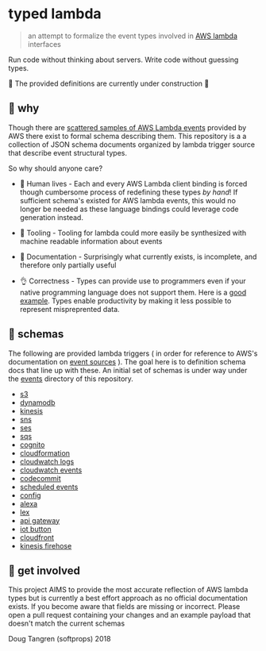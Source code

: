 # typed lambda

> an attempt to formalize the event types involved in [AWS lambda](https://aws.amazon.com/lambda/) interfaces

Run code without thinking about servers. Write code without guessing types.

🚧 The provided definitions are currently under construction 🚧

## 🤔 why

Though there are [scattered samples of AWS Lambda events](https://docs.aws.amazon.com/lambda/latest/dg/eventsources.html) provided by AWS there exist to formal schema describing them. This repository is a a collection of JSON schema documents organized by lambda trigger source that describe event structural types.

So why should anyone care?

* 👵 Human lives - Each and every AWS Lambda client binding is forced though cumbersome process of redefining these types *by hand*!
If sufficient schema's existed for AWS lambda events, this would no longer be needed as these language bindings could leverage code generation instead.

* 🔧 Tooling - Tooling for lambda could more easily be synthesized with machine readable information about events

* 📓 Documentation - Surprisingly what currently exists, is incomplete, and therefore only partially useful

* 👌 Correctness - Types can provide use to programmers even if your native programming language does not support them. Here is a [good example](https://github.com/DefinitelyTyped/DefinitelyTyped). Types enable productivity by making it less possible to represent mispreprented data.

## 🔬 schemas

The following are provided lambda triggers ( in order for reference to AWS's documentation on [event sources](https://docs.aws.amazon.com/lambda/latest/dg/invoking-lambda-function.html) ). The goal here is to definition schema docs that line up with these. An initial set of schemas is under way under the [events](events) directory of this repository.

* [s3](https://docs.aws.amazon.com/lambda/latest/dg/invoking-lambda-function.html#supported-event-source-s3)
* [dynamodb](https://docs.aws.amazon.com/lambda/latest/dg/invoking-lambda-function.html#supported-event-source-dynamo-db)
* [kinesis](https://docs.aws.amazon.com/lambda/latest/dg/invoking-lambda-function.html#supported-event-source-kinesis-streams)
* [sns](https://docs.aws.amazon.com/lambda/latest/dg/invoking-lambda-function.html#supported-event-source-sns)
* [ses](https://docs.aws.amazon.com/lambda/latest/dg/invoking-lambda-function.html#supported-event-source-ses)
* [sqs](https://docs.aws.amazon.com/lambda/latest/dg/invoking-lambda-function.html#supported-event-source-sqs)
* [cognito](https://docs.aws.amazon.com/lambda/latest/dg/invoking-lambda-function.html#supported-event-source-cognito)
* [cloudformation](https://docs.aws.amazon.com/lambda/latest/dg/invoking-lambda-function.html#supported-event-source-cloudformation)
* [cloudwatch logs](https://docs.aws.amazon.com/lambda/latest/dg/invoking-lambda-function.html#supported-event-source-cloudwatch-logs)
* [cloudwatch events](https://docs.aws.amazon.com/lambda/latest/dg/invoking-lambda-function.html#supported-event-source-cloudwatch-events)
* [codecommit](https://docs.aws.amazon.com/lambda/latest/dg/invoking-lambda-function.html#supported-event-source-codecommit)
* [scheduled events](https://docs.aws.amazon.com/lambda/latest/dg/invoking-lambda-function.html#supported-event-source-scheduled-events)
* [config](https://docs.aws.amazon.com/lambda/latest/dg/invoking-lambda-function.html#supported-event-source-config)
* [alexa](https://docs.aws.amazon.com/lambda/latest/dg/invoking-lambda-function.html#supported-event-source-echo)
* [lex](https://docs.aws.amazon.com/lambda/latest/dg/invoking-lambda-function.html#supported-event-source-lex)
* [api gateway](https://docs.aws.amazon.com/lambda/latest/dg/invoking-lambda-function.html#supported-event-source-api-gateway)
* [iot button](https://docs.aws.amazon.com/lambda/latest/dg/invoking-lambda-function.html#supported-event-source-iot-button)
* [cloudfront](https://docs.aws.amazon.com/lambda/latest/dg/invoking-lambda-function.html#supported-event-source-cloudfront)
* [kinesis firehose](https://docs.aws.amazon.com/lambda/latest/dg/invoking-lambda-function.html#supported-event-source-kinesis-firehose)

## 👯 get involved

This project AIMS to provide the most accurate reflection of AWS lambda types but is currently a best effort approach as no official documentation exists. If you become aware that fields are missing or incorrect. Please open a pull request containing your changes and an example payload that doesn't match the current schemas

Doug Tangren (softprops) 2018